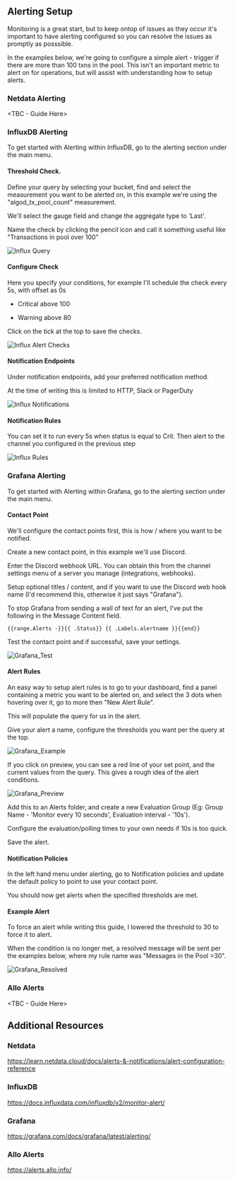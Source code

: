 ## Alerting Setup

Monitoring is a great start, but to keep ontop of issues as they occur it's important to have alerting configured so you can resolve the issues as promptly as posssible.

In the examples below, we're going to configure a simple alert - trigger if there are more than 100 txns in the pool.
This isn't an important metric to alert on for operations, but will assist with understanding how to setup alerts.

### Netdata Alerting

<TBC - Guide Here>

### InfluxDB Alerting

To get started with Alerting within InfluxDB, go to the alerting section under the main menu.

#### Threshold Check.

Define your query by selecting your bucket, find and select the measurement you want to be alerted on, in this example we're using the "algod_tx_pool_count" measurement.

We'll select the gauge field and change the aggregate type to 'Last'.

Name the check by clicking the pencil icon and call it something useful like "Transactions in pool over 100"

![Influx Query](images/influx_alert_query.png)

#### Configure Check

Here you specify your conditions, for example I'll schedule the check every 5s, with offset as 0s

- Critical above 100

- Warning above 80

Click on the tick at the top to save the checks.

![Influx Alert Checks](images/influx_alert_checks.png)

#### Notification Endpoints

Under notification endpoints, add your preferred notification method.

At the time of writing this is limited to HTTP, Slack or PagerDuty

![Influx Notifications](images/influx_alert_notification.png)

#### Notification Rules

You can set it to run every 5s when status is equal to Crit. Then alert to the channel you configured in the previous step

![Influx Rules](images/influx_alert_rules.png)

### Grafana Alerting

To get started with Alerting within Grafana, go to the alerting section under the main menu.

#### Contact Point

We'll configure the contact points first, this is how / where you want to be notified.

Create a new contact point, in this example we'll use Discord.

Enter the Discord webhook URL. You can obtain this from the channel settings menu of a server you manage (integrations, webhooks).

Setup optional titles / content, and if you want to use the Discord web hook name (I'd recommend this, otherwise it just says "Grafana").

To stop Grafana from sending a wall of text for an alert, I've put the following in the Message Content field.

```
{{range.Alerts -}}{{ .Status}} {{ .Labels.alertname }}{{end}}
```

Test the contact point and if successful, save your settings.

![Grafana_Test](images/grafana_test_alert.png)

#### Alert Rules

An easy way to setup alert rules is to go to your dashboard, find a panel containing a metric you want to be alerted on, and select the 3 dots when hovering over it, go to more then "New Alert Rule".

This will populate the query for us in the alert.

Give your alert a name, configure the thresholds you want per the query at the top.

![Grafana_Example](images/grafana_alert_1.png)

If you click on preview, you can see a red line of your set point, and the current values from the query. This gives a rough idea of the alert conditions.

![Grafana_Preview](images/grafana_alert_preview.png)

Add this to an Alerts folder, and create a new Evaluation Group (Eg: Group Name - 'Monitor every 10 seconds', Evaluation interval - '10s').

Configure the evaluation/polling times to your own needs if 10s is too quick.

Save the alert.

#### Notification Policies

In the left hand menu under alerting, go to Notification policies and update the default policy to point to use your contact point.

You should now get alerts when the specified thresholds are met.

#### Example Alert

To force an alert while writing this guide, I lowered the threshold to 30 to force it to alert.

When the condition is no longer met, a resolved message will be sent per the examples below, where my rule name was "Messages in the Pool >30".

![Grafana_Resolved](images/grafana_discord_resolved.png)

### Allo Alerts

<TBC - Guide Here>



## Additional Resources

### Netdata
https://learn.netdata.cloud/docs/alerts-&-notifications/alert-configuration-reference

### InfluxDB
https://docs.influxdata.com/influxdb/v2/monitor-alert/

### Grafana
https://grafana.com/docs/grafana/latest/alerting/

### Allo Alerts
https://alerts.allo.info/
